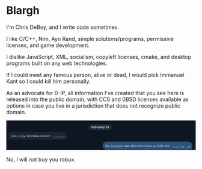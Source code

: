 # Blargh

I'm Chris DeBoy, and I write code sometimes.  



I like C/C++, Nim, Ayn Rand, simple solutions/programs, permissive licenses, and game development.  



I dislike JavaScript, XML, socialism, copyleft licenses, cmake, and desktop programs built on any web technologies.  



If I could meet any famous person, alive or dead, I would pick Immanuel Kant so I could kill him personally.  



As an advocate for 0-IP, all information I've created that you see here is released into the public domain, with CC0 and 0BSD licenses available as options in case you live in a jurisdiction that does not recognize public domain.

![robux.jpg](robux.jpg)

No, I will not buy you robux.
